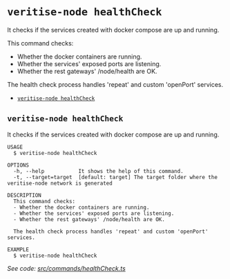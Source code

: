 `veritise-node healthCheck`
==============================

It checks if the services created with docker compose are up and running.

This command checks:
- Whether the docker containers are running.
- Whether the services' exposed ports are listening.
- Whether the rest gateways' /node/health are OK.

The health check process handles 'repeat' and custom 'openPort' services.

* [`veritise-node healthCheck`](#veritise-node-healthcheck)

## `veritise-node healthCheck`

It checks if the services created with docker compose are up and running.

```
USAGE
  $ veritise-node healthCheck

OPTIONS
  -h, --help           It shows the help of this command.
  -t, --target=target  [default: target] The target folder where the veritise-node network is generated

DESCRIPTION
  This command checks:
  - Whether the docker containers are running.
  - Whether the services' exposed ports are listening.
  - Whether the rest gateways' /node/health are OK.

  The health check process handles 'repeat' and custom 'openPort' services.

EXAMPLE
  $ veritise-node healthCheck
```

_See code: [src/commands/healthCheck.ts](https://github.com/veritise/veritise-node/src/commands/healthCheck.ts)_
